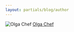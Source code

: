 ```yaml
---
layout: partials/blog/author
---
```


![Olga Chef](//assets/img/team/members/small/Olga.jpeg)
[Olga Chef](https://www.linkedin.com/in/olga-chef-a1aa9582/ "link")

